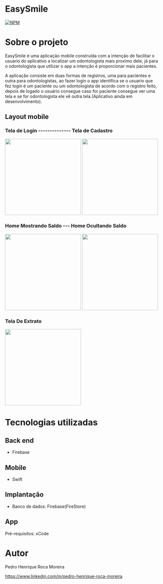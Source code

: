 # EasySmile 
[![NPM](https://img.shields.io/npm/l/react)](https://github.com/PedroRoca7/EasySmile/blob/main/LICENSE) 

# Sobre o projeto

EasySmile é uma aplicação mobile construída com a intenção de facilitar o usuario do aplicativo a localizar um odontologista mais proximo dele, já para o odontologista que utilizar o app a intenção é proporcionar mais pacientes.

A aplicação consiste em duas formas de registros, uma para pacientes e outra para odontologistas, ao fazer login o app identifica se o usuario que fez login é um paciente ou um odontologista de acordo com o registro feito, depois de logado o usuário consegue caso for paciente consegue ver uma tela e se for odontologista ele vê outra tela.(Aplicativo ainda em desenvolvimento).

## Layout mobile
### Tela de Login -------------- Tela de Cadastro
<div> 
  <img src="https://github.com/PedroRoca7/AppBank/assets/118369268/d517727d-22e2-40ae-b979-595bb494965c" width= "250px"/>
  <img src="https://github.com/PedroRoca7/AppBank/assets/118369268/bf00fe79-24c8-471f-b738-d8ba6c34f1de" width= "250px"/>
</div>

### Home Mostrando Saldo --- Home Ocultando Saldo
<div> 
  <img src="https://github.com/PedroRoca7/AppBank/assets/118369268/4cf75524-4406-4978-9a91-e8a2516631be" width= "250px"/>
  <img src="https://github.com/PedroRoca7/AppBank/assets/118369268/a5905fbb-b7ac-41cd-9325-3cb4335522d6" width= "250px"/>
</div>

### Tela De Extrato
<div> 
  <img src="https://github.com/PedroRoca7/AppBank/assets/118369268/eababa52-2bd7-4aa4-a9c7-a29b8310c7e2" width= "250px"/>
</div>


# Tecnologias utilizadas
## Back end
- Firebase
## Mobile
- Swift
## Implantação
- Banco de dados: Firebase(FireStore)
## App
Pré-requisitos: xCode
# Autor

Pedro Henrique Roca Moreira

https://www.linkedin.com/in/pedro-henrique-roca-moreira

